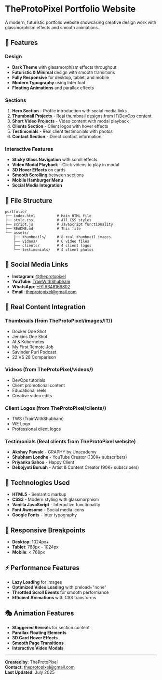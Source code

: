 # TheProtoPixel Portfolio Website

A modern, futuristic portfolio website showcasing creative design work with glassmorphism effects and smooth animations.

## 🎨 Features

### Design
- **Dark Theme** with glassmorphism effects throughout
- **Futuristic & Minimal** design with smooth transitions
- **Fully Responsive** for desktop, tablet, and mobile
- **Modern Typography** using Inter font
- **Floating Animations** and parallax effects

### Sections
1. **Hero Section** - Profile introduction with social media links
2. **Thumbnail Projects** - Real thumbnail designs from IT/DevOps content
3. **Short Video Projects** - Video content with modal playback
4. **Clients Section** - Client logos with hover effects
5. **Testimonials** - Real client testimonials with photos
6. **Contact Section** - Direct contact information

### Interactive Features
- **Sticky Glass Navigation** with scroll effects
- **Video Modal Playback** - Click videos to play in modal
- **3D Hover Effects** on cards
- **Smooth Scrolling** between sections
- **Mobile Hamburger Menu**
- **Social Media Integration**

## 📁 File Structure

```
portfolio/
├── index.html          # Main HTML file
├── style.css           # All CSS styles
├── script.js           # JavaScript functionality
├── README.md           # This file
└── assets/
    ├── thumbnails/     # 8 real thumbnail images
    ├── videos/         # 6 video files
    ├── clients/        # 4 client logos
    └── testimonials/   # 4 client photos
```

## 🔗 Social Media Links

- **Instagram**: [@theprotopixel](https://www.instagram.com/theprotopixel)
- **YouTube**: [TrainWithShubham](https://www.youtube.com/@TrainWithShubham)
- **WhatsApp**: [+91 9348166802](https://wa.me/919348166802)
- **Email**: [theprotopixel@gmail.com](mailto:theprotopixel@gmail.com)

## 🎯 Real Content Integration

### Thumbnails (from TheProtoPixel/images/IT/)
- Docker One Shot
- Jenkins One Shot
- AI & Kubernetes
- My First Remote Job
- Savinder Puri Podcast
- 22 VS 28 Comparison

### Videos (from TheProtoPixel/videos/)
- DevOps tutorials
- Client promotional content
- Educational reels
- Creative video edits

### Client Logos (from TheProtoPixel/clients/)
- TWS (TrainWithShubham)
- WE Logo
- Professional client logos

### Testimonials (Real clients from TheProtoPixel website)
- **Akshay Pawale** - GRAPHY by Unacademy
- **Shubham Londhe** - YouTube Creator (130K+ subscribers)
- **Priyanka Sahoo** - Happy Client
- **Debojyoti Boruah** - Artist & Content Creator (90K+ subscribers)

## 🚀 Technologies Used

- **HTML5** - Semantic markup
- **CSS3** - Modern styling with glassmorphism
- **Vanilla JavaScript** - Interactive functionality
- **Font Awesome** - Social media icons
- **Google Fonts** - Inter typography

## 📱 Responsive Breakpoints

- **Desktop**: 1024px+
- **Tablet**: 768px - 1024px
- **Mobile**: < 768px

## ⚡ Performance Features

- **Lazy Loading** for images
- **Optimized Video Loading** with preload="none"
- **Throttled Scroll Events** for smooth performance
- **Efficient Animations** with CSS transforms

## 🎭 Animation Features

- **Staggered Reveals** for section content
- **Parallax Floating Elements**
- **3D Card Hover Effects**
- **Smooth Page Transitions**
- **Interactive Video Modals**

---

**Created by**: TheProtoPixel  
**Contact**: theprotopixel@gmail.com  
**Last Updated**: July 2025
